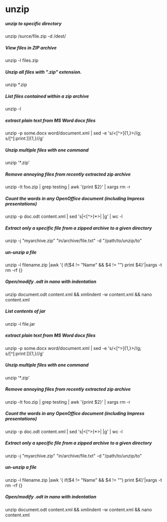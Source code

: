 # unzip

##### unzip to specific directory

   unzip  /surce/file.zip -d /dest/

##### View files in ZIP archive

   unzip  -l files.zip

##### Unzip all files with ".zip" extension.

   unzip  \*.zip

##### List files contained within a zip archive

   unzip  -l <filename>

##### extract plain text from MS Word docx files

   unzip  -p some.docx word/document.xml | sed -e 's/<[^>]\{1,\}>//g; s/[^[:print:]]\{1,\}//g'

##### Unzip multiple files with one command

   unzip  '*.zip'

##### Remove annoying files from recently extracted zip archive

   unzip  -lt foo.zip  | grep testing | awk '{print $2}' | xargs rm -r

##### Count the words in any OpenOffice document (including Impress presentations)

   unzip  -p doc.odt content.xml | sed 's|<[^>]*>| |g' | wc -l

##### Extract only a specific file from a zipped archive to a given directory

   unzip  -j "myarchive.zip" "in/archive/file.txt" -d "/path/to/unzip/to"

##### un-unzip a file

   unzip  -l filename.zip |awk '{ if($4 != "Name" && $4 != "") print $4}'|xargs -t rm -rf {}

##### Open/modify .odt in nano with indentation

   unzip  document.odt content.xml && xmlindent -w content.xml && nano content.xml

##### List contents of jar

   unzip  -l file.jar

##### extract plain text from MS Word docx files

   unzip  -p some.docx word/document.xml | sed -e 's/<[^>]\{1,\}>//g; s/[^[:print:]]\{1,\}//g'

##### Unzip multiple files with one command

   unzip  '*.zip'

##### Remove annoying files from recently extracted zip archive

   unzip  -lt foo.zip  | grep testing | awk '{print $2}' | xargs rm -r

##### Count the words in any OpenOffice document (including Impress presentations)

   unzip  -p doc.odt content.xml | sed 's|<[^>]*>| |g' | wc -l

##### Extract only a specific file from a zipped archive to a given directory

   unzip  -j "myarchive.zip" "in/archive/file.txt" -d "/path/to/unzip/to"

##### un-unzip a file

   unzip  -l filename.zip |awk '{ if($4 != "Name" && $4 != "") print $4}'|xargs -t rm -rf {}

##### Open/modify .odt in nano with indentation

   unzip  document.odt content.xml && xmlindent -w content.xml && nano content.xml
